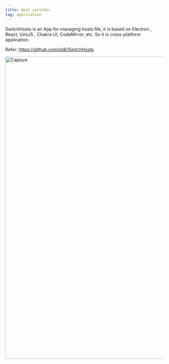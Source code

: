 ```yaml
---
title: Host switcher 
tag: application
---
```

SwitchHosts is an App for managing hosts file, it is based on Electron , React, UmiJS , Chakra UI, CodeMirror, etc. So
it is cross-platform application.

Refer:  https://github.com/oldj/SwitchHosts

<img src="https://raw.githubusercontent.com/oldj/SwitchHosts/master/screenshots/sh_light.png" alt="Capture" width="960">